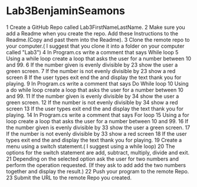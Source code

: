 # Lab3BenjaminSeamons
1 Create a GitHub Repo called Lab3FirstNameLastName.
2 Make sure you add a Readme when you create the repo. Add these Instructions to the Readme.(Copy and past them into the Readme).
3 Clone the remote repo to your computer.( I suggest that you clone it into a folder on your computer called "Lab3")
4 In Program.cs write a comment that says While loop
5 Using a while loop create  a loop that asks the user for a number between 10 and 99.
6 If the number given is evenly divisible by 23  show the user a green screen.
7 If the number is not evenly divisible by 23  show a red screen
8 If the user types exit end the  and display the text thank you for playing.
9 In Program.cs write a comment that says Do While loop
10 Using a do while loop create a loop that asks the user for a number between 10 and 99.
11 If the number given is evenly divisible by 34  show the user a green screen.
12 If the number is not evenly divisible by 34  show a red screen
13 If the user types exit end the  and display the text thank you for playing.
14 In Program.cs write a comment that says For loop
15 Using a for loop create a loop that asks the user for a number between 10 and 99.
16 If the number given is evenly divisible by 33 show the user a green screen.
17 If the number is not evenly divisible by 33 show a red screen
18 If the user types exit end the and display the text thank you for playing.
19 Create a menu using a switch statement.( I suggest using a while loop)
20 The options for the switch statement are add, subtract, multiply, divide and exit.
21 Depending on the selected option ask the user for two numbers and perform the operation requested. (If they ask to add add the two numbers together and display the result.)
22 Push your program to the remote Repo.
23 Submit the URL to the remote Repo you created.
